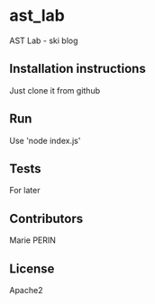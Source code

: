 # ast_lab

AST Lab - ski blog

## Installation instructions

Just clone it from github

## Run

Use 'node index.js'

## Tests

For later

## Contributors

Marie PERIN

## License

Apache2
